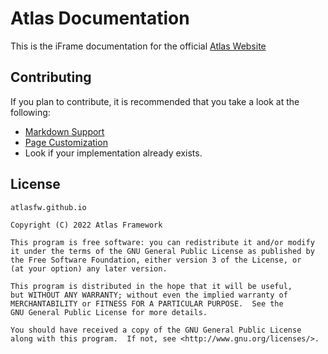 # Atlas Documentation
This is the iFrame documentation for the official [Atlas Website](https://atlasfw.live)

## Contributing
If you plan to contribute, it is recommended that you take a look at the following:
- [Markdown Support](https://jhildenbiddle.github.io/docsify-themeable/#/markdown)
- [Page Customization](https://jhildenbiddle.github.io/docsify-themeable/#/customization)
- Look if your implementation already exists.

## License
```
atlasfw.github.io

Copyright (C) 2022 Atlas Framework

This program is free software: you can redistribute it and/or modify
it under the terms of the GNU General Public License as published by
the Free Software Foundation, either version 3 of the License, or
(at your option) any later version.

This program is distributed in the hope that it will be useful,
but WITHOUT ANY WARRANTY; without even the implied warranty of
MERCHANTABILITY or FITNESS FOR A PARTICULAR PURPOSE.  See the
GNU General Public License for more details.

You should have received a copy of the GNU General Public License
along with this program.  If not, see <http://www.gnu.org/licenses/>.
```
